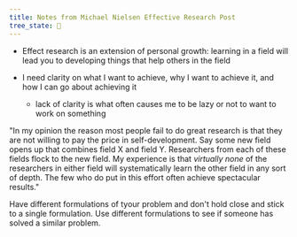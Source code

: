 ```yaml
---
title: Notes from Michael Nielsen Effective Research Post
tree_state: 🌱
---
```


- Effect research is an extension of personal growth: learning in a field will lead you to developing things that help others in the field

- I need clarity on what I want to achieve, why I want to achieve it, and how I can go about achieving it
  - lack of clarity is what often causes me to be lazy or not to want to work on something

"In my opinion the reason most people fail to do great research is that they are not willing to pay the price in self-development. Say some new field opens up that combines field X and field Y. Researchers from each of these fields flock to the new field. My experience is that *virtually none* of the researchers in either field will systematically learn the other field in any sort of depth. The few who do put in this effort often achieve spectacular results."



Have different formulations of tyour problem and don't hold close and stick to a single formulation. Use different formulations to see if someone has solved a similar problem.